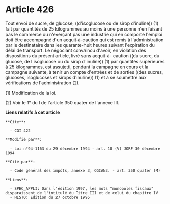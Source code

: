 # Article 426

Tout envoi de sucre, de glucose, ((d'isoglucose ou de sirop d'inuline)) (1)  fait par quantités de 25 kilogrammes au moins à
une personne n'en faisant pas le commerce ou n'exerçant pas une industrie qui en comporte l'emploi doit être accompagné d'un
acquit-à-caution qui est remis à l'administration par le destinataire dans les quarante-huit heures suivant l'expiration du
délai de transport. Le négociant convaincu d'avoir, en violation des dispositions du présent article, livré sans acquit-à-
caution ((du sucre, du glucose, de l'isoglucose ou du sirop d'inuline)) (1)  par quantités supérieures à 25 kilogrammes, est
assujetti, pendant la campagne en cours et la campagne suivante, à tenir un compte d'entrées et de sorties ((des sucres,
glucoses, isoglucoses et sirops d'inuline)) (1) et à se soumettre aux vérifications de l'administration (2).

(1) Modification de la loi.

(2) Voir le 1° du I de l'article 350 quater de l'annexe III.

**Liens relatifs à cet article**

	**Cite**:

	  - CGI 422

	**Modifié par**:

	  - Loi n°94-1163 du 29 décembre 1994 - art. 18 (V) JORF 30 décembre 1994

	**Cité par**:

	  - Code général des impôts, annexe 3, CGIAN3. - art. 350 quater (M)

	**Liens**:

	  - SPEC_APPLI: Dans l'édition 1997, les mots "monopoles fiscaux" disparaissent de l'intitulé du Titre III et de celui du chapitre IV
	  - HISTO: Edition du 27 octobre 1995
